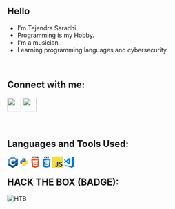 ## Hello
- I'm Tejendra Saradhi.
- Programming is my Hobby.
- I'm a musician
- Learning programming languages and cybersecurity.

<br />

## Connect with me:

[<img height="32" width="32" src="https://cdn.jsdelivr.net/npm/simple-icons@v3/icons/instagram.svg" />][Instagram]
[<img height="32" width="32" src="https://cdn.jsdelivr.net/npm/simple-icons@v3/icons/linkedin.svg" />][LinkedIn]

<br />

## Languages and Tools Used:

<img align="left" alt="JavaScript" width="26px" src="https://raw.githubusercontent.com/github/explore/80688e429a7d4ef2fca1e82350fe8e3517d3494d/topics/cpp/cpp.png">
<img align="left" alt="JavaScript" width="26px" src="https://raw.githubusercontent.com/github/explore/80688e429a7d4ef2fca1e82350fe8e3517d3494d/topics/python/python.png">
<img align="left" alt="JavaScript" width="26px" src="https://raw.githubusercontent.com/github/explore/80688e429a7d4ef2fca1e82350fe8e3517d3494d/topics/html/html.png">
<img align="left" alt="JavaScript" width="26px" src="https://raw.githubusercontent.com/github/explore/80688e429a7d4ef2fca1e82350fe8e3517d3494d/topics/css/css.png">
<img align="left" alt="JavaScript" width="26px" src="https://raw.githubusercontent.com/github/explore/80688e429a7d4ef2fca1e82350fe8e3517d3494d/topics/javascript/javascript.png">
<img align="left" alt="JavaScript" width="26px" src="https://raw.githubusercontent.com/github/explore/80688e429a7d4ef2fca1e82350fe8e3517d3494d/topics/visual-studio-code/visual-studio-code.png">

<br />

## HACK THE BOX (BADGE):

![HTB](http://www.hackthebox.eu/badge/image/325833)



[Instagram]: http://www.instagram.com/y_tejas_/
[LinkedIn]: https://in.linkedin.com/in/tejendra-saradhi/
